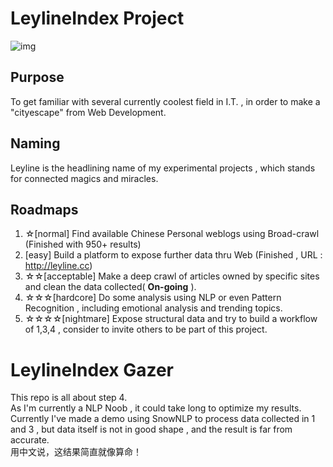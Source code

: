 # LeylineIndex Project    
![img](http://wx4.sinaimg.cn/large/005yrqtrgy1ffbqm6yk56j31kw0nq0ve.jpg)
 
## Purpose
To get familiar with several currently coolest field in I.T. , in order to make a "cityescape" from Web Development.    
## Naming
Leyline is the headlining name of my experimental projects , which stands for connected magics and miracles.    

## Roadmaps
   1. ☆[normal] Find available Chinese Personal weblogs using Broad-crawl (Finished with 950+ results)
   2. [easy] Build a platform to expose further data thru Web (Finished , URL : http://leyline.cc)    
   3. ☆☆[acceptable] Make a deep crawl of articles owned by specific sites and clean the data collected( **On-going** ).
   4. ☆☆☆[hardcore] Do some analysis using NLP or even Pattern Recognition , including emotional analysis and trending topics.
   5. ☆☆☆☆[nightmare] Expose structural data and try to build a workflow of 1,3,4 , consider to invite others to be part of this project.
   
# LeylineIndex Gazer
This repo is all about step 4.     
As I'm currently a NLP Noob , it could take long to optimize my results.    
Currently I've made a demo using SnowNLP to process data collected in 1 and 3 , but data itself is not in good shape , and the result is far from accurate.    
用中文说，这结果简直就像算命！    
